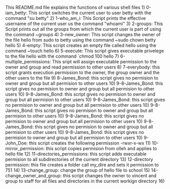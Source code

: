 This README.md file explains the functions of various shell files
	1) 0-iam_betty: This script switches the current user to user betty with the command "su betty"
	2) 1-who_am_i: This Script prints the effective username of the current user us the command "whoami"
	3) 2-groups: This Script prints out all the groups from which the current user is part of using the command ~groups
	4) 3-new_owner: This script changes the owner of the file hello from sudo to  betty using the command 	~sudo chown betty hello
	5) 4-empty: This script creates an empty file called hello using the command ~touch hello
	6) 5-execute: This script gives executable privelege to the file hello with the command `chmod 100 hello
	7) 6-multiple_permissions: This sript will assign executable permission to the owner and group and read permission to other users
	8) 7-everybody: this script grants execution permission to the owner, the group owner and the other users to the file
	9) 8-James_Bond: this script gives no permision to owner and group but all permision to other users
	10) 9-8-James_Bond: this script gives no permision to owner and group but all permision to other users
	10) 9-8-James_Bond: this script gives no permision to owner and group but all permision to other users
	10) 9-8-James_Bond: this script gives no permision to owner and group but all permision to other users
	10) 9-8-James_Bond: this script gives no permision to owner and group but all permision to other users
	10) 9-8-James_Bond: this script gives no permision to owner and group but all permision to other users
	10) 9-8-James_Bond: this script gives no permision to owner and group but all permision to other users
	10) 9-8-James_Bond: this script gives no permision to owner and group but all permision to other users
	10) 9-John_Doe: this script creates the following permission -rwxr-x-wx
	11) 10-mirror_permission: this script copies permision from olleh and applies to hello file 
	12) 11-directories_permissions: this script adds executable permision to all subdirectories of the current directory
	13) 12-directory permission: this file creates a folder call my_dire and sets it permission to 751
	14) 13-change_group: change the group of hello file to school
	15) 14-change_owner_and_group: this script changes the owner to vincent and group to staff for all files and directories in the current workign directory
	16) 
